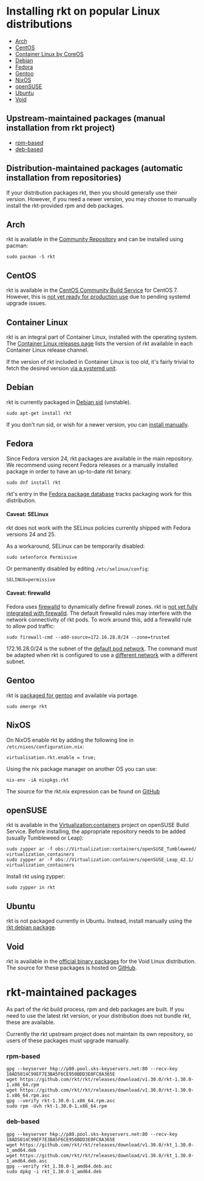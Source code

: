 # Installing rkt on popular Linux distributions

- [Arch](#arch)
- [CentOS](#centos)
- [Container Linux by CoreOS](#container-linux)
- [Debian](#debian)
- [Fedora](#fedora)
- [Gentoo](#gentoo)
- [NixOS](#nixos)
- [openSUSE](#opensuse)
- [Ubuntu](#ubuntu)
- [Void](#void)

## Upstream-maintained packages (manual installation from rkt project)
- [rpm-based](#rpm-based)
- [deb-based](#deb-based)


## Distribution-maintained packages (automatic installation from repositories)
If your distribution packages rkt, then you should generally use their version. However,
if you need a newer version, you may choose to manually install the rkt-provided rpm and deb packages.

## Arch

rkt is available in the [Community Repository][pkg-arch] and can be installed using pacman:
```
sudo pacman -S rkt
```

## CentOS

rkt is available in the [CentOS Community Build Service][pkg-centos] for CentOS 7.
However, this is [not yet ready for production use][rkt-1305] due to pending systemd upgrade issues.

## Container Linux

rkt is an integral part of Container Linux, installed with the operating system.
The [Container Linux releases page][cl-releases] lists the version of rkt available in each Container Linux release channel.

If the version of rkt included in Container Linux is too old, it's fairly trivial to fetch the desired version [via a systemd unit][cl-install-rkt].

## Debian

rkt is currently packaged in [Debian sid][pkg-debian] (unstable).

```
sudo apt-get install rkt
```

If you don't run sid, or wish for a newer version, you can [install manually](#deb-based).

## Fedora

Since Fedora version 24, rkt packages are available in the main repository. We recommend using recent Fedora releases or a manually installed package in order to have an up-to-date rkt binary.


```
sudo dnf install rkt
```

rkt's entry in the [Fedora package database][pkg-fedora] tracks packaging work for this distribution.

#### Caveat: SELinux

rkt does not work with the SELinux policies currently shipped with Fedora versions 24 and 25.

As a workaround, SELinux can be temporarily disabled:
```
sudo setenforce Permissive
```
Or permanently disabled by editing `/etc/selinux/config`:
```
SELINUX=permissive
```

#### Caveat: firewalld

Fedora uses [firewalld][firewalld] to dynamically define firewall zones.
rkt is [not yet fully integrated with firewalld][rkt-2206].
The default firewalld rules may interfere with the network connectivity of rkt pods.
To work around this, add a firewalld rule to allow pod traffic:
```
sudo firewall-cmd --add-source=172.16.28.0/24 --zone=trusted
```

172.16.28.0/24 is the subnet of the [default pod network][networking-overview-default]. The command must be adapted when rkt is configured to use a [different network][networking-overview-additional] with a different subnet.

## Gentoo

rkt is [packaged for gentoo][pkg-gentoo] and available via portage.

```
sudo emerge rkt
```

## NixOS

On NixOS enable rkt by adding the following line in `/etc/nixos/configuration.nix`:

```
virtualisation.rkt.enable = true;
```

Using the nix package manager on another OS you can use:

```
nix-env -iA nixpkgs.rkt
```

The source for the rkt.nix expression can be found on [GitHub][rkt-nixos]


## openSUSE

rkt is available in the [Virtualization:containers][rkt-opensuse] project on openSUSE Build Service.
Before installing, the appropriate repository needs to be added (usually Tumbleweed or Leap):

```
sudo zypper ar -f obs://Virtualization:containers/openSUSE_Tumbleweed/ virtualization_containers
sudo zypper ar -f obs://Virtualization:containers/openSUSE_Leap_42.1/ virtualization_containers
```

Install rkt using zypper:

```
sudo zypper in rkt
```

## Ubuntu

rkt is not packaged currently in Ubuntu. Instead, install manually using the 
[rkt debian package](#deb-based).

## Void

rkt is available in the [official binary packages][void-packages] for the Void Linux distribution.
The source for these packages is hosted on [GitHub][rkt-void].


# rkt-maintained packages
As part of the rkt build process, rpm and deb packages are built. If you need to use
the latest rkt version, or your distribution does not bundle rkt, these are available.

Currently the rkt upstream project does not maintain its own repository, so users of these packages must
upgrade manually.

### rpm-based 
```
gpg --keyserver hkp://p80.pool.sks-keyservers.net:80 --recv-key 18AD5014C99EF7E3BA5F6CE950BDD3E0FC8A365E
wget https://github.com/rkt/rkt/releases/download/v1.30.0/rkt-1.30.0-1.x86_64.rpm
wget https://github.com/rkt/rkt/releases/download/v1.30.0/rkt-1.30.0-1.x86_64.rpm.asc
gpg --verify rkt-1.30.0-1.x86_64.rpm.asc
sudo rpm -Uvh rkt-1.30.0-1.x86_64.rpm
```

### deb-based
```
gpg --keyserver hkp://p80.pool.sks-keyservers.net:80 --recv-key 18AD5014C99EF7E3BA5F6CE950BDD3E0FC8A365E
wget https://github.com/rkt/rkt/releases/download/v1.30.0/rkt_1.30.0-1_amd64.deb
wget https://github.com/rkt/rkt/releases/download/v1.30.0/rkt_1.30.0-1_amd64.deb.asc
gpg --verify rkt_1.30.0-1_amd64.deb.asc
sudo dpkg -i rkt_1.30.0-1_amd64.deb
```

[cl-install-rkt]: install-rkt-in-coreos.md
[cl-releases]: https://coreos.com/releases/
[debian-823322]: https://bugs.debian.org/cgi-bin/bugreport.cgi?bug=823322
[firewalld]: https://fedoraproject.org/wiki/FirewallD
[networking-overview-additional]: networking/overview.md#setting-up-additional-networks
[networking-overview-default]: networking/overview.md#the-default-network
[pkg-arch]: https://www.archlinux.org/packages/community/x86_64/rkt/
[pkg-centos]: https://cbs.centos.org/koji/packageinfo?packageID=4464
[pkg-debian]: https://packages.debian.org/sid/utils/rkt
[pkg-fedora]: https://admin.fedoraproject.org/pkgdb/package/rpms/rkt/
[pkg-gentoo]: https://packages.gentoo.org/packages/app-emulation/rkt
[rkt-nixos]: https://github.com/NixOS/nixpkgs/blob/master/pkgs/applications/virtualization/rkt/default.nix
[rkt-opensuse]: https://build.opensuse.org/package/show/Virtualization:containers/rkt
[rkt-void]: https://github.com/voidlinux/void-packages/tree/master/srcpkgs/rkt
[rkt-1305]: https://github.com/rkt/rkt/issues/1305
[rkt-1978]: https://github.com/rkt/rkt/issues/1978
[rkt-2206]: https://github.com/rkt/rkt/issues/2206
[rkt-2322]: https://github.com/rkt/rkt/issues/2322
[rkt-2325]: https://github.com/rkt/rkt/issues/2325
[rkt-2326]: https://github.com/rkt/rkt/issues/2326
[void-packages]: http://www.voidlinux.eu/packages/
